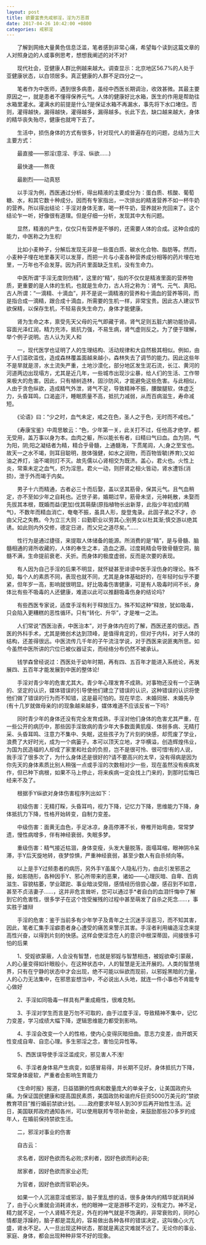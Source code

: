 ```yaml
---
layout: post
title: 欲要富贵先戒邪淫，淫为万恶首
date: 2017-04-26 10:42:00 +0800
categories: 戒邪淫
---
```


　　了解到网络大量黄色信息泛滥，笔者感到非常心痛，希望每个读到这篇文章的人对照身边的人或事例思考，想想我阐述的对不对?
　　现代社会，亚健康人群比例越来越大。调查显示：北京地区56.7%的人处于亚健康状态，以白领居多。真正健康的人群不足四分之一。
　　笔者作为中医师，遇到很多病患，虽经中西医长期调治，收效甚微。其最主要原因之一，就是患者不懂得保养元气。人体的健康好比水箱，医生的作用是帮助往水箱里灌水。灌满水的前提是什么?是保证水箱不再漏水，事先将下水口堵住。否则，灌得越快，漏得越快，灌得越多，漏得越多。长此下去，缺口越来越大，身体的精华丧失殆尽，健康也就垮下去了。
　　生活中，损伤身体的方式有很多，针对现代人的普遍存在的问题，总结为三大主要方式：
　　最直接——邪淫(意淫、手淫、纵欲……)
　　最快速——熬夜
　　最剧烈——动真怒
　　以手淫为例，西医通过分析，得出精液的主要成分为：蛋白质、核酸、葡萄糖、水，和其它数十种成分。因而有专家指出，一次排出的精液营养不如一杯牛奶的营养。所以得出结论：手淫对身体无害，喝一杯牛奶，营养就补充回来了。这个结论乍一听，好像很有道理。但是仔细一分析，发现其中大有问题。
　　显然，精液的产生，仅仅只有营养是不够的，还需要人体的合成。这种合成的能力，中医称之为生机!
　　比如小麦种子，分解后发现无非是一些蛋白质、碳水化合物、脂肪等。然而，小麦种子埋在地里春天可以发芽，而把一片与小麦各种营养成分相等的药片埋在地里，一万年也不会发芽。因为药片里面缺乏生机，没有生命力。
　　中医所谓“手淫无度则伤精”，这里的“精”，指的不仅仅是精液里面的营养物质，更重要的是人体的生机，也就是生命力，古人将之称为：肾气、元气、真阳。古人所谓：“一滴精、十滴血”，并不是说一滴精液的营养和十滴血的营养等同，而是指合成一滴精，跟合成十滴血，所需要的生机一样，非常宝贵。因此古人建议节欲保精，以保存生机，不轻易丧失生命力，身体才能健康。
　　肾为生命之本，禀受先天父母的元气即藏于肾。肾气足则五脏六腑功能协调，容面光泽红润，精力充沛，抵抗力强，不易生病，肾气虚则反之。为了便于理解，举个例子说明。古人认为天人和
　　一，现代医学也证明了人的生理结构、活动规律和大自然极其相似。例如，由于人们滥砍滥伐，造成森林覆盖面越来越小，森林失去了调节的能力。因此这些年不是旱就是涝，水土流失严重，土地沙漠化，部分地区发生泥石流，长江、黄河的河道两边出现塌方，尤其是近几年，一些城市出现沙尘暴，给人们的生活、工作带来极大的危害。因此，只有植树造林，固沙防风，才能避免这些危害。与此相似，人由于贪色纵欲，造成精气外泄，肾气不足，导致精神不振，腰酸腿软，体虚乏力，头昏耳鸣，口渴盗汗，睡眠质量不高，抵抗力减弱，从而百病滋生，寿命减短。
　　《论语》曰：“少之时，血气未定，戒之在色，圣人之于色，无时而不戒也。”
　　《寿康宝鉴》中周思敏云：“色，少年第一关，此关打不过，任他高才绝学，都无受用，盖万事以身为本。血肉之躯，所以能长有者，曰精曰气曰血。血为阴，气为阳，阴;阳之凝结者为精，精合乎骨髓，上通髓海，下贯尾闾，人;身之至宝也。故天一之水不竭，则耳目聪明，肢体强健，如水之润物，而百物皆毓(养育);又如油之养灯，油不竭则灯不灭。故先儒以心肾相交为既济。盖心，君火也。火性上炎，常乘未定之血气，炽为淫思。君火一动，则肝肾之相火皆动，肾水遭铄(消损)，泄于外而竭于内矣。
　　男子十六而精通，古者必三十而后娶，盖以坚其筋骨，保其元气。且气血稍定，亦不至如少年之自耗也。近世子弟，婚期过早，筋骨未坚，元神耗散，未娶而先拔其本根，既婚而益(更加)伐其萌蘖(原指植物长出新芽，此指少年初成的精气)，不数年而精血消亡，奄奄不振，虽具人形，旋登鬼录。此固子弟之不才，亦由父兄之失教。今为立三大则：曰勤职业以劳其心;别男女以杜其渐;慎交游以绝其诱。如此则内外交修，德定日进，而父兄之道尽矣。”……
　　性行为是通过捷径，来提取人体储备的能源。所消费的是“精”，是与骨髓、脑髓相通的肾所收藏的，人体的奉生之本，造血之源。过度耗精会导致骨髓空洞，脑髓不满，生命提前衰老、夭折。而身体的极度虚弱，反而是次要的表现。
　　有人因为自己手淫的后果不明显，就怀疑甚至诽谤中医手淫伤身的理论。殊不知，每个人的素质不同，表现也就不同，尤其是身体基础好的，在年轻时似乎不要紧，但年岁一高，影响就很明显。好比吸毒伤害健康，可是有人吸毒时间不长，身体比有些不吸毒的人还健康，难道以此可以推翻吸毒伤身的结论吗?
　　有些西医专家说，适度手淫有利于释放压力。殊不知这种“释放，犹如吸毒，只会陷入更糟糕的恶性循环。只有“转化、升华”，才是唯一之法。
　　人们常说“西医治表，中医治本”，对于身体内在的了解，西医还差的很远。西医的外科手术，尤其是微创术达到顶峰，是值得肯定的，但对于内科，对于人体的结构，还差得很远。中医流传几千年的子午流注学说，对于西医来说匪夷所思。如今虽然中医所讲的穴位已被仪器证实，而经络分布仍然不被承认。
　　钱学森曾经说过：西医处于幼年时期，再有四、五百年才能进入系统论，再发展四、五百年才能发展到中医的整体论!
　　手淫对青少年的危害尤其大。青少年心理发育不成熟，对事物还没有一个正确的、坚定的认识，媒体错误的引导使他们建立了错误的认识，这种错误的认识将使他们做了错误的行为而不知错，这是最可怕的。现在早恋、未婚同居、未婚先孕(有十几岁就做母亲的)的现象越来越多，媒体难道不应该反省一下吗?
　　同时青少年的身体还没有完全发育成熟，手淫对他们身体的危害尤其严重，在一些公开的病历中，那些因手淫致病的青少年大多数面黄肌瘦、体弱多病、无精打采、头昏耳鸣、注意力不集中、失眠，这些孩子为了片刻的快感，却荒废了学业，浪费了大好时光，成为一个病篓子。本可以顶天立地，才华横溢，创造辉煌伟业，为国为民造福的人却成了家里和社会的负担，岂不是很可怜、很可惜!有的人说，我手淫了很多次了，为什么身体还是很好的?请不要高兴的太早，没有得病是因为你先天的身体素质比别人稍强一点或手淫的次数相对少一些，现在虽然没有疾病发作，但已种下病根，如果不马上停止，将来疾病一定会找上门来的，到那时后悔已经来不及了。
　　根据手Y纵欲对身体伤害程序列出如下：
　　初级伤害：无精打睬，头昏耳呜，视力下降，记忆力下降，思维能力下降，身体抵抗力下降，性格开始转变，自制力变差。
　　中级伤害：面黄无血色，手足冰凉，身高停滞不长，脊椎开始弯曲，常常梦遗，慢性病增多，伴有神经衰弱，失眠多梦。
　　重级伤害：精气接近枯涸，身体变瘦，头发大量脱落，面塌耳缩，眼神阴冷呆滞，手Y后天旋地转，夜梦惊惧，严重神经衰弱，甚至少数人有自杀倾向等。
　　以上是手Y过频患者的病历，另外手Y虽属个人隐私行为，由此引发邪恶之报，如影随形，各种因手Y、邪心所带来的恶果，诸如——心理灰暗、自卑、百病滋生、容貌枯萎，学业蹉跎、事业暗淡受阻，感情经历倍尝心酸，感召到不如意，甚至不贞洁妻子……，这并非危言耸听，您可以通过手*者自白的血泪忏悔中了解到它的危害性，很多学子在这个饱受摧残的过程中甚至萌发了自杀之死念……，事实胜于雄辩
　　手淫的危害：鉴于当前多有少年学子及青年之士沉迷手淫恶习，而不知其害，因此，笔者汇集手淫癖患者身心遭受的痛苦来警示其害。手淫者利用编造淫念来提高性兴奋，以得到片刻的快感。这样会使淫念在人的意识中根深蒂固，间接很多可怕的后果
　　1、受婬欲蒙蔽，人会没有智慧，也就是邪婬与智慧相违，被婬欲牵引蒙蔽，人的心量变得如针眼般小，在这种状态中，人的智慧是无法开展的。人类的智慧境界，只有在宁静的状态中才会出现，绝不可能以纵欲而现前，以邪婬黑暗的力量，人的心力无法集中，在邪思妄想当中，不必说出人头地，就连一件小事也不肯能专心做好
　　2、手淫如同吸毒一样具有严重成瘾性，很难克制。
　　3、手淫对学生而言是万勿不可取的，由于过度手淫，导致精神不集中，记忆力变差，学习成绩大幅下降，逻辑思维能力都受到影响。
　　4、手淫会改变一个人的性格，使内心变得灰暗扭曲。意志力变差，由开朗天性变成自卑、自恋心理。多生邪淫之念，害怕见异性等。
　　5、西医误导使手淫泛滥成灾，邪见害人不浅!
　　6、手淫者身体易产生病变，如感冒易得，并长期不见好。身体抵抗力下降，常常身体疲软，严重者会影响生育能力
　　《生命时报》报道，日益猖獗的性病和数量庞大的单亲子女，让美国政府头痛。为保证国民健康和提高国民素质，美国政防和谐府斥巨资5000万美元的“禁欲教育项目”推行婚前禁欲计划。……政府要求年轻人到30岁后再开始性生活。近日，美国联邦政府通知各州，可以使用联邦专项补助金，来鼓励那些20多岁的成年人，在婚前保持禁欲生活。
　　二，邪淫对事业的伤害
　　自古云：
　　求名者，因好色欲而名必败;求利者，因好色欲而利必丧;
　　居家者，因好色欲而家业必荒;
　　为官者，因好色欲而官职必失。
　　如果一个人沉溺意淫或邪淫，脑子里乱想的话，很多身体内的精华就消耗掉了，由于心火重就会消耗肾水，他的眼神一定是游移不定的，没有定力。神不足，精力就不足，一个人肾精不充足，外在的神气就是不饱满的，非常衰败的，同时心情都是浮躁的，脑子都是混乱的，容易做出各种各样的错误决定，这叫做心火亢盛，肾水不足。人一旦出现这种状态，那就是离这灾难就不远了。无论你的事业、家庭、身体，都会出现种种非常不好的现象。